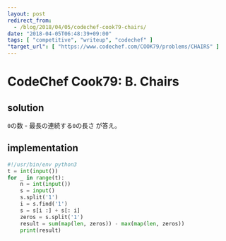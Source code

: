 ```yaml
---
layout: post
redirect_from:
  - /blog/2018/04/05/codechef-cook79-chairs/
date: "2018-04-05T06:48:39+09:00"
tags: [ "competitive", "writeup", "codechef" ]
"target_url": [ "https://www.codechef.com/COOK79/problems/CHAIRS" ]
---
```


# CodeChef Cook79: B. Chairs

## solution

`0`の数 - 最長の連続する`0`の長さ が答え。

## implementation

``` python
#!/usr/bin/env python3
t = int(input())
for _ in range(t):
    n = int(input())
    s = input()
    s.split('1')
    i = s.find('1')
    s = s[i :] + s[: i]
    zeros = s.split('1')
    result = sum(map(len, zeros)) - max(map(len, zeros))
    print(result)
```
